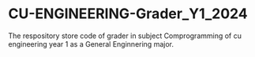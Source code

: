 # CU-ENGINEERING-Grader_Y1_2024
The respository store code of grader in subject Comprogramming of cu engineering year 1 as a General Enginnering major.
